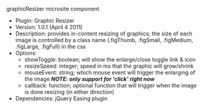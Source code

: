 graphicResizer microsite component

* Plugin: Graphic Resizer
* Version: 1.0.1 (April 4 2011)
* Description: provides in-content resizing of graphics; the size of each image is controlled by a class name (.figThumb, .figSmall, .figMedium, .figLarge, .figFull) in the css
* Options:
  * showToggle: boolean; will show the enlarge/close toggle link & icon
  * resizeSpeed: integer; speed in ms that the graphic will grow/shrink
  * mouseEvent: string; which mouse event will trigger the enlarging of the image ***NOTE: only support for 'click' right now***
  * callback: function; optional function that will trigger when the image is done resizing (in either direction)
* Dependencies: jQuery Easing plugin